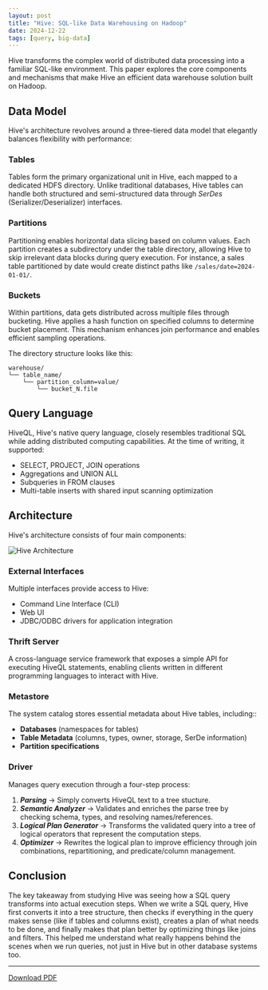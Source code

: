 ```yaml
---
layout: post
title: "Hive: SQL-like Data Warehousing on Hadoop"
date: 2024-12-22
tags: [query, big-data]
---
```


Hive transforms the complex world of distributed data processing into a familiar SQL-like environment. This paper explores the core components and mechanisms that make Hive an efficient data warehouse solution built on Hadoop.

## Data Model
Hive's architecture revolves around a three-tiered data model that elegantly balances flexibility with performance:

### Tables
Tables form the primary organizational unit in Hive, each mapped to a dedicated HDFS directory. Unlike traditional databases, Hive tables can handle both structured and semi-structured data through *SerDes* (Serializer/Deserializer) interfaces.
### Partitions
Partitioning enables horizontal data slicing based on column values. Each partition creates a subdirectory under the table directory, allowing Hive to skip irrelevant data blocks during query execution. For instance, a sales table partitioned by date would create distinct paths like `/sales/date=2024-01-01/`.
### Buckets
Within partitions, data gets distributed across multiple files through bucketing. Hive applies a hash function on specified columns to determine bucket placement. This mechanism enhances join performance and enables efficient sampling operations.

The directory structure looks like this:

```plaintext
warehouse/
└── table_name/
    └── partition_column=value/
        └── bucket_N.file
```

## Query Language
HiveQL, Hive's native query language, closely resembles traditional SQL while adding distributed computing capabilities. At the time of writing, it supported:
- SELECT, PROJECT, JOIN operations
- Aggregations and UNION ALL
- Subqueries in FROM clauses
- Multi-table inserts with shared input scanning optimization


## Architecture
Hive's architecture consists of four main components:

![Hive Architecture](/papershelf/assets/images/hive_architecture.png)

### External Interfaces
Multiple interfaces provide access to Hive:
- Command Line Interface (CLI)
- Web UI
- JDBC/ODBC drivers for application integration

### Thrift Server
A cross-language service framework that exposes a simple API for executing HiveQL statements, enabling clients written in different programming languages to interact with Hive.

### Metastore
The system catalog stores essential metadata about Hive tables, including::
- **Databases** (namespaces for tables)
- **Table Metadata** (columns, types, owner, storage, SerDe information)
- **Partition specifications**

### Driver
Manages query execution through a four-step process:

1. ***Parsing*** -> Simply converts HiveQL text to a tree stucture.
2. ***Semantic Analyzer*** -> Validates and enriches the parse tree by checking schema, types, and resolving names/references.
3. ***Logical Plan Generator*** -> Transforms the validated query into a tree of logical operators that represent the computation steps.
4. ***Optimizer*** -> Rewrites the logical plan to improve efficiency through join combinations, repartitioning, and predicate/column management.

## Conclusion

The key takeaway from studying Hive was seeing how a SQL query transforms into actual execution steps. When we write a SQL query, Hive first converts it into a tree structure, then checks if everything in the query makes sense (like if tables and columns exist), creates a plan of what needs to be done, and finally makes that plan better by optimizing things like joins and filters. This helped me understand what really happens behind the scenes when we run queries, not just in Hive but in other database systems too.

---
[Download PDF](/papershelf/assets/papers/data_engineering/hive_a_warehousing_solution_over_a_map_reduce_framework.pdf)